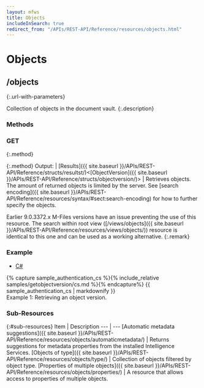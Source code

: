 ```yaml
---
layout: mfws
title: Objects
includeInSearch: true
redirect_from: "/APIs/REST-API/Reference/resources/objects.html"
---
```


# Objects

## /objects
{:.url-with-parameters}

Collection of objects in the document vault.
{:.description}

### Methods

### GET
{:.method}

{:.method}
Output: | [Results]({{ site.baseurl }}/APIs/REST-API/Reference/structs/resultst/)<[ObjectVersion]({{ site.baseurl }}/APIs/REST-API/Reference/structs/objectversion/)>
| Retrieves objects. The amount of returned objects is limited by the server. See [search encoding]({{ site.baseurl }}/APIs/REST-API/Reference/resources/syntax/#sect:search-encoding) for how to further specify the objects. 

Earlier 9.0.3372.x M-Files versions have an issue preventing the use of this resource.  The search within root view ([/views/objects]({{ site.baseurl }}/APIs/REST-API/Reference/resources/views/objects/)) resource is identical to this one and can be used as a working alternative.
{:.remark}

### Example

<div class="sample" id="example-1">
	<div class="sample-code">
		<ul>
			<li><a href="#example-1-code-cs">C#</a></li>
		</ul>
		<div id="example-1-code-cs">
			{% capture sample_authentication_cs %}{% include_relative samples/getobjectversion/cs.md %}{% endcapture%}
			{{ sample_authentication_cs | markdownify }}
		</div>
	</div>
	<div class="caption">
		<span class="caption-label">Example 1:</span>
		Retrieving an object version.
	</div>
</div>

### Sub-Resources

{:#sub-resources}
Item | Description
--- | ---
[Automatic metadata suggestions]({{ site.baseurl }}/APIs/REST-API/Reference/resources/objects/automaticmetadata/) | Returns suggestions for metadata properties from the installed Intelligence Services.
[Objects of type]({{ site.baseurl }}/APIs/REST-API/Reference/resources/objects/type/) | Collection of objects filtered by object type. 
[Properties of multiple objects]({{ site.baseurl }}/APIs/REST-API/Reference/resources/objects/properties/) | A resource that allows access to properties of multiple objects. 
